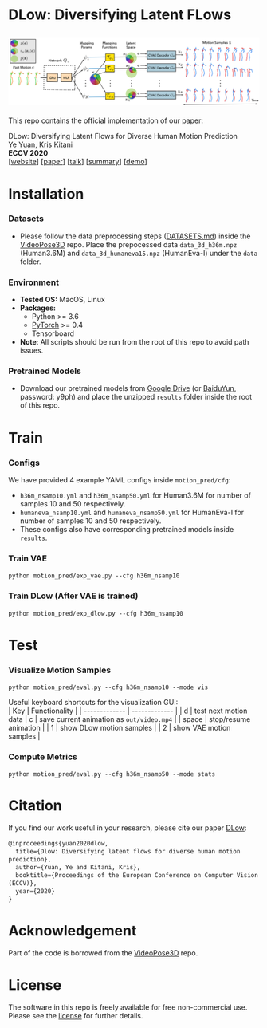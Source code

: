 # DLow: **D**iversifying **L**atent FL**ow**s
![Loading DLow Overview](data/overview.png "DLow Overview")
---
This repo contains the official implementation of our paper:
  
DLow: Diversifying Latent Flows for Diverse Human Motion Prediction  
Ye Yuan, Kris Kitani  
**ECCV 2020**  
[[website](https://www.ye-yuan.com/dlow)] [[paper](https://arxiv.org/pdf/2003.08386.pdf)] [[talk](https://youtu.be/c45ss6Tcb2A)] [[summary](https://youtu.be/nVYGHnRB1_M)] [[demo](https://youtu.be/64OEdSadb00)]

# Installation 
### Datasets
* Please follow the data preprocessing steps ([DATASETS.md](https://github.com/facebookresearch/VideoPose3D/blob/master/DATASETS.md)) inside the [VideoPose3D](https://github.com/facebookresearch/VideoPose3D) repo. Place the prepocessed data ``data_3d_h36m.npz`` (Human3.6M) and ``data_3d_humaneva15.npz`` (HumanEva-I) under the ``data`` folder.
### Environment
* **Tested OS:** MacOS, Linux
* **Packages:**
    * Python >= 3.6
    * [PyTorch](https://pytorch.org) >= 0.4
    * Tensorboard
* **Note**: All scripts should be run from the root of this repo to avoid path issues.

### Pretrained Models
* Download our pretrained models from [Google Drive](https://drive.google.com/file/d/1k5uDeUXrvtwZPN-lJNPSO8tPvHH6Gj55/view?usp=sharing) (or [BaiduYun](https://pan.baidu.com/s/1Ye6bHXcX6lNVMLaXJyzyWg), password: y9ph) and place the unzipped ``results`` folder inside the root of this repo.

# Train
### Configs
We have provided 4 example YAML configs inside ``motion_pred/cfg``: 
* `h36m_nsamp10.yml` and `h36m_nsamp50.yml` for Human3.6M for number of samples 10 and 50 respectively.
* `humaneva_nsamp10.yml` and `humaneva_nsamp50.yml` for HumanEva-I for number of samples 10 and 50 respectively.
* These configs also have corresponding pretrained models inside ``results``.

### Train VAE
```
python motion_pred/exp_vae.py --cfg h36m_nsamp10
```

### Train DLow (After VAE is trained)
```
python motion_pred/exp_dlow.py --cfg h36m_nsamp10
```

# Test 
### Visualize Motion Samples
```
python motion_pred/eval.py --cfg h36m_nsamp10 --mode vis
```
Useful keyboard shortcuts for the visualization GUI:  
| Key           | Functionality |
| ------------- | ------------- |
| d             | test next motion data
| c             | save current animation as `out/video.mp4` |
| space         | stop/resume animation |
| 1             | show DLow motion samples |
| 2             | show VAE motion samples |


### Compute Metrics
```
python motion_pred/eval.py --cfg h36m_nsamp50 --mode stats
```  


# Citation
If you find our work useful in your research, please cite our paper [DLow](https://www.ye-yuan.com/dlow):
```
@inproceedings{yuan2020dlow,
  title={Dlow: Diversifying latent flows for diverse human motion prediction},
  author={Yuan, Ye and Kitani, Kris},
  booktitle={Proceedings of the European Conference on Computer Vision (ECCV)},
  year={2020}
}
```

# Acknowledgement
Part of the code is borrowed from the [VideoPose3D](https://github.com/facebookresearch/VideoPose3D) repo.

# License

The software in this repo is freely available for free non-commercial use. Please see the [license](LICENSE) for further details.
